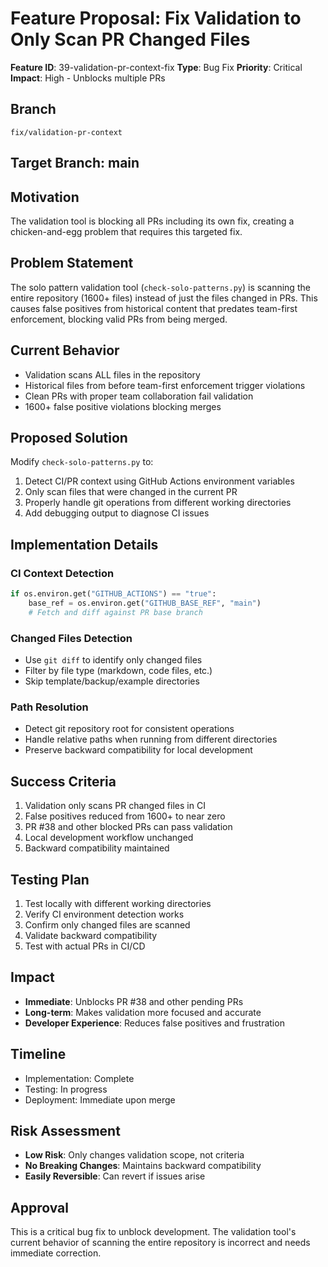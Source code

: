 # Feature Proposal: Fix Validation to Only Scan PR Changed Files

**Feature ID**: 39-validation-pr-context-fix
**Type**: Bug Fix
**Priority**: Critical
**Impact**: High - Unblocks multiple PRs

## Branch
`fix/validation-pr-context`

## Target Branch: main

## Motivation
The validation tool is blocking all PRs including its own fix, creating a chicken-and-egg problem that requires this targeted fix.

## Problem Statement

The solo pattern validation tool (`check-solo-patterns.py`) is scanning the entire repository (1600+ files) instead of just the files changed in PRs. This causes false positives from historical content that predates team-first enforcement, blocking valid PRs from being merged.

## Current Behavior

- Validation scans ALL files in the repository
- Historical files from before team-first enforcement trigger violations
- Clean PRs with proper team collaboration fail validation
- 1600+ false positive violations blocking merges

## Proposed Solution

Modify `check-solo-patterns.py` to:
1. Detect CI/PR context using GitHub Actions environment variables
2. Only scan files that were changed in the current PR
3. Properly handle git operations from different working directories
4. Add debugging output to diagnose CI issues

## Implementation Details

### CI Context Detection
```python
if os.environ.get("GITHUB_ACTIONS") == "true":
    base_ref = os.environ.get("GITHUB_BASE_REF", "main")
    # Fetch and diff against PR base branch
```

### Changed Files Detection
- Use `git diff` to identify only changed files
- Filter by file type (markdown, code files, etc.)
- Skip template/backup/example directories

### Path Resolution
- Detect git repository root for consistent operations
- Handle relative paths when running from different directories
- Preserve backward compatibility for local development

## Success Criteria

1. Validation only scans PR changed files in CI
2. False positives reduced from 1600+ to near zero
3. PR #38 and other blocked PRs can pass validation
4. Local development workflow unchanged
5. Backward compatibility maintained

## Testing Plan

1. Test locally with different working directories
2. Verify CI environment detection works
3. Confirm only changed files are scanned
4. Validate backward compatibility
5. Test with actual PRs in CI/CD

## Impact

- **Immediate**: Unblocks PR #38 and other pending PRs
- **Long-term**: Makes validation more focused and accurate
- **Developer Experience**: Reduces false positives and frustration

## Timeline

- Implementation: Complete
- Testing: In progress
- Deployment: Immediate upon merge

## Risk Assessment

- **Low Risk**: Only changes validation scope, not criteria
- **No Breaking Changes**: Maintains backward compatibility
- **Easily Reversible**: Can revert if issues arise

## Approval

This is a critical bug fix to unblock development. The validation tool's current behavior of scanning the entire repository is incorrect and needs immediate correction.